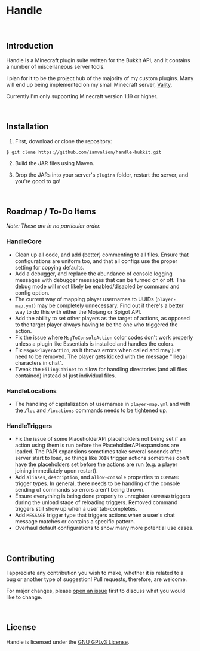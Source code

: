 # Handle

<br>

## Introduction

Handle is a Minecraft plugin suite written for the Bukkit API, and it contains a number of miscellaneous server tools.

I plan for it to be the project hub of the majority of my custom plugins. Many will end up being implemented on my small Minecraft server, [Vality](https://playvality.com).

Currently I'm only supporting Minecraft version 1.19 or higher.

<br>

## Installation

1. First, download or clone the repository:

```
$ git clone https://github.com/iamvalion/handle-bukkit.git
```

2. Build the JAR files using Maven.

3. Drop the JARs into your server's `plugins` folder, restart the server, and you're good to go!

<br>

## Roadmap / To-Do Items
_Note: These are in no particular order._

### HandleCore

* Clean up all code, and add (better) commenting to all files. Ensure that configurations are uniform too, and that all configs use the proper setting for copying defaults.
* Add a debugger, and replace the abundance of console logging messages with debugger messages that can be turned on or off. The debug mode will most likely be enabled/disabled by command and config option.
* The current way of mapping player usernames to UUIDs (`player-map.yml`) may be completely unnecessary. Find out if there's a better way to do this with either the Mojang or Spigot API.
* Add the ability to set other players as the target of actions, as opposed to the target player always having to be the one who triggered the action.
* Fix the issue where `MsgToConsoleAction` color codes don't work properly unless a plugin like Essentials is installed and handles the colors.
* Fix `MsgAsPlayerAction`, as it throws errors when called and may just need to be removed. The player gets kicked with the message "Illegal characters in chat".
* Tweak the `FilingCabinet` to allow for handling directories (and all files contained) instead of just individual files.

### HandleLocations

* The handling of capitalization of usernames in `player-map.yml` and with the `/loc` and `/locations` commands needs to be tightened up.

### HandleTriggers

* Fix the issue of some PlaceholderAPI placeholders not being set if an action using them is run before the PlaceholderAPI expansions are loaded. The PAPI expansions sometimes take several seconds after server start to load, so things like `JOIN` trigger actions sometimes don't have the placeholders set before the actions are run (e.g. a player joining immediately upon restart).
* Add `aliases`, `description`, and `allow-console` properties to `COMMAND` trigger types. In general, there needs to be handling of the console sending of commands so errors aren't being thrown.
* Ensure everything is being done properly to unregister `COMMAND` triggers during the unload stage of reloading triggers. Removed command triggers still show up when a user tab-completes.
* Add `MESSAGE` trigger type that triggers actions when a user's chat message matches or contains a specific pattern.
* Overhaul default configurations to show many more potential use cases.

<br>

## Contributing

I appreciate any contribution you wish to make, whether it is related to a bug or another type of suggestion! Pull requests, therefore, are welcome.

For major changes, please [open an issue](https://github.com/iamvalion/handle-bukkit/issues/new) first to discuss what you would like to change.

<br>

## License

Handle is licensed under the [GNU GPLv3 License](https://choosealicense.com/licenses/gpl-3.0).
